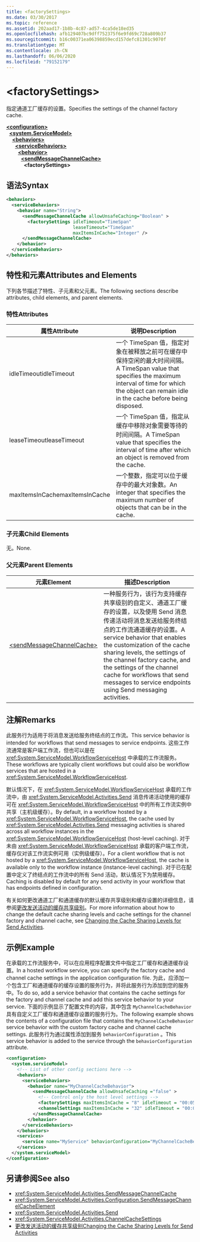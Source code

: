 ```yaml
---
title: <factorySettings>
ms.date: 03/30/2017
ms.topic: reference
ms.assetid: 202aad17-1b8b-4c87-ad57-4ca5de18ed35
ms.openlocfilehash: afb129407bc9dff752375f6e9fd69c728a809b37
ms.sourcegitcommit: b16c00371ea06398859ecd157defc81301c9070f
ms.translationtype: MT
ms.contentlocale: zh-CN
ms.lasthandoff: 06/06/2020
ms.locfileid: "79152179"
---
```

# \<factorySettings>
<span data-ttu-id="5f6b7-101">指定通道工厂缓存的设置。</span><span class="sxs-lookup"><span data-stu-id="5f6b7-101">Specifies the settings of the channel factory cache.</span></span>  
  
[**\<configuration>**](../configuration-element.md)\
&nbsp;&nbsp;[**\<system.ServiceModel>**](system-servicemodel-of-workflow.md)\
&nbsp;&nbsp;&nbsp;&nbsp;[**\<behaviors>**](behaviors-of-workflow.md)\
&nbsp;&nbsp;&nbsp;&nbsp;&nbsp;&nbsp;[**\<serviceBehaviors>**](servicebehaviors-of-workflow.md)\
&nbsp;&nbsp;&nbsp;&nbsp;&nbsp;&nbsp;&nbsp;&nbsp;[**\<behavior>**](behavior-of-servicebehaviors-of-workflow.md)\
&nbsp;&nbsp;&nbsp;&nbsp;&nbsp;&nbsp;&nbsp;&nbsp;&nbsp;&nbsp;[**\<sendMessageChannelCache>**](sendmessagechannelcache.md)\
&nbsp;&nbsp;&nbsp;&nbsp;&nbsp;&nbsp;&nbsp;&nbsp;&nbsp;&nbsp;&nbsp;&nbsp;**\<factorySettings>**  
  
## <a name="syntax"></a><span data-ttu-id="5f6b7-102">语法</span><span class="sxs-lookup"><span data-stu-id="5f6b7-102">Syntax</span></span>  
  
```xml  
<behaviors>
  <serviceBehaviors>
    <behavior name="String">
      <sendMessageChannelCache allowUnsafeCaching="Boolean" >
        <factorySettings idleTimeout="TimeSpan"
                         leaseTimeout="TimeSpan"
                         maxItemsInCache="Integer" />
      </sendMessageChannelCache>
    </behavior>
  </serviceBehaviors>
</behaviors>  
```  
  
## <a name="attributes-and-elements"></a><span data-ttu-id="5f6b7-103">特性和元素</span><span class="sxs-lookup"><span data-stu-id="5f6b7-103">Attributes and Elements</span></span>  
 <span data-ttu-id="5f6b7-104">下列各节描述了特性、子元素和父元素。</span><span class="sxs-lookup"><span data-stu-id="5f6b7-104">The following sections describe attributes, child elements, and parent elements.</span></span>  
  
### <a name="attributes"></a><span data-ttu-id="5f6b7-105">特性</span><span class="sxs-lookup"><span data-stu-id="5f6b7-105">Attributes</span></span>  
  
|<span data-ttu-id="5f6b7-106">属性</span><span class="sxs-lookup"><span data-stu-id="5f6b7-106">Attribute</span></span>|<span data-ttu-id="5f6b7-107">说明</span><span class="sxs-lookup"><span data-stu-id="5f6b7-107">Description</span></span>|  
|---------------|-----------------|  
|<span data-ttu-id="5f6b7-108">idleTimeout</span><span class="sxs-lookup"><span data-stu-id="5f6b7-108">idleTimeout</span></span>|<span data-ttu-id="5f6b7-109">一个 TimeSpan 值，指定对象在被释放之前可在缓存中保持空闲的最大时间间隔。</span><span class="sxs-lookup"><span data-stu-id="5f6b7-109">A TimeSpan value that specifies the maximum interval of time for which the object can remain idle in the cache before being disposed.</span></span>|  
|<span data-ttu-id="5f6b7-110">leaseTimeout</span><span class="sxs-lookup"><span data-stu-id="5f6b7-110">leaseTimeout</span></span>|<span data-ttu-id="5f6b7-111">一个 TimeSpan 值，指定从缓存中移除对象需要等待的时间间隔。</span><span class="sxs-lookup"><span data-stu-id="5f6b7-111">A TimeSpan value that specifies  the interval of time after which an object is removed from the cache.</span></span>|  
|<span data-ttu-id="5f6b7-112">maxItemsInCache</span><span class="sxs-lookup"><span data-stu-id="5f6b7-112">maxItemsInCache</span></span>|<span data-ttu-id="5f6b7-113">一个整数，指定可以位于缓存中的最大对象数。</span><span class="sxs-lookup"><span data-stu-id="5f6b7-113">An integer that specifies the maximum number of objects that can be in the cache.</span></span>|  
  
### <a name="child-elements"></a><span data-ttu-id="5f6b7-114">子元素</span><span class="sxs-lookup"><span data-stu-id="5f6b7-114">Child Elements</span></span>  
 <span data-ttu-id="5f6b7-115">无。</span><span class="sxs-lookup"><span data-stu-id="5f6b7-115">None.</span></span>  
  
### <a name="parent-elements"></a><span data-ttu-id="5f6b7-116">父元素</span><span class="sxs-lookup"><span data-stu-id="5f6b7-116">Parent Elements</span></span>  
  
|<span data-ttu-id="5f6b7-117">元素</span><span class="sxs-lookup"><span data-stu-id="5f6b7-117">Element</span></span>|<span data-ttu-id="5f6b7-118">描述</span><span class="sxs-lookup"><span data-stu-id="5f6b7-118">Description</span></span>|  
|-------------|-----------------|  
|[\<sendMessageChannelCache>](sendmessagechannelcache.md)|<span data-ttu-id="5f6b7-119">一种服务行为，该行为支持缓存共享级别的自定义、通道工厂缓存的设置，以及使用 Send 消息传递活动将消息发送给服务终结点的工作流通道缓存的设置。</span><span class="sxs-lookup"><span data-stu-id="5f6b7-119">A service behavior that enables the customization of the cache sharing levels, the settings of the channel factory cache, and the settings of the channel cache for workflows that send messages to service endpoints using Send messaging activities.</span></span>|  
  
## <a name="remarks"></a><span data-ttu-id="5f6b7-120">注解</span><span class="sxs-lookup"><span data-stu-id="5f6b7-120">Remarks</span></span>  
 <span data-ttu-id="5f6b7-121">此服务行为适用于将消息发送给服务终结点的工作流。</span><span class="sxs-lookup"><span data-stu-id="5f6b7-121">This service behavior is intended for workflows that send messages to service endpoints.</span></span> <span data-ttu-id="5f6b7-122">这些工作流通常是客户端工作流，但也可以是在 <xref:System.ServiceModel.WorkflowServiceHost> 中承载的工作流服务。</span><span class="sxs-lookup"><span data-stu-id="5f6b7-122">These workflows are typically client workflows but could also be workflow services that are hosted in a <xref:System.ServiceModel.WorkflowServiceHost>.</span></span>  
  
 <span data-ttu-id="5f6b7-123">默认情况下，在 <xref:System.ServiceModel.WorkflowServiceHost> 承载的工作流中，由 <xref:System.ServiceModel.Activities.Send> 消息传递活动使用的缓存可在 <xref:System.ServiceModel.WorkflowServiceHost> 中的所有工作流实例中共享（主机级缓存）。</span><span class="sxs-lookup"><span data-stu-id="5f6b7-123">By default, in a workflow hosted by a <xref:System.ServiceModel.WorkflowServiceHost>, the cache used by <xref:System.ServiceModel.Activities.Send> messaging activities is shared across all workflow instances in the <xref:System.ServiceModel.WorkflowServiceHost> (host-level caching).</span></span> <span data-ttu-id="5f6b7-124">对于未由 <xref:System.ServiceModel.WorkflowServiceHost> 承载的客户端工作流，缓存仅对该工作流实例可用（实例级缓存）。</span><span class="sxs-lookup"><span data-stu-id="5f6b7-124">For a client workflow that is not hosted by a <xref:System.ServiceModel.WorkflowServiceHost>, the cache is available only to the workflow instance (instance-level caching).</span></span> <span data-ttu-id="5f6b7-125">对于已在配置中定义了终结点的工作流中的所有 Send 活动，默认情况下为禁用缓存。</span><span class="sxs-lookup"><span data-stu-id="5f6b7-125">Caching is disabled by default for any send activity in your workflow that has endpoints defined in configuration.</span></span>  
  
 <span data-ttu-id="5f6b7-126">有关如何更改通道工厂和通道缓存的默认缓存共享级别和缓存设置的详细信息，请参阅[更改发送活动的缓存共享级别](../../../wcf/feature-details/changing-the-cache-sharing-levels-for-send-activities.md)。</span><span class="sxs-lookup"><span data-stu-id="5f6b7-126">For more information about how to change the default cache sharing levels and cache settings for the channel factory and channel cache, see [Changing the Cache Sharing Levels for Send Activities](../../../wcf/feature-details/changing-the-cache-sharing-levels-for-send-activities.md).</span></span>  
  
## <a name="example"></a><span data-ttu-id="5f6b7-127">示例</span><span class="sxs-lookup"><span data-stu-id="5f6b7-127">Example</span></span>  
 <span data-ttu-id="5f6b7-128">在承载的工作流服务中，可以在应用程序配置文件中指定工厂缓存和通道缓存设置。</span><span class="sxs-lookup"><span data-stu-id="5f6b7-128">In a hosted workflow service, you can specify the factory cache and channel cache settings in the application configuration file.</span></span> <span data-ttu-id="5f6b7-129">为此，应添加一个包含工厂和通道缓存的缓存设置的服务行为，并将此服务行为添加到您的服务中。</span><span class="sxs-lookup"><span data-stu-id="5f6b7-129">To do so, add a service behavior that contains the cache settings for the factory and channel cache and add this service behavior to your service.</span></span> <span data-ttu-id="5f6b7-130">下面的示例显示了配置文件的内容，其中包含 `MyChannelCacheBehavior` 具有自定义工厂缓存和通道缓存设置的服务行为。</span><span class="sxs-lookup"><span data-stu-id="5f6b7-130">The following example shows the contents of a configuration file that contains the `MyChannelCacheBehavior` service behavior with the custom factory cache and channel cache settings.</span></span> <span data-ttu-id="5f6b7-131">此服务行为通过属性添加到服务 `behaviorConfiguration` 。</span><span class="sxs-lookup"><span data-stu-id="5f6b7-131">This service behavior is added to the service through the `behaviorConfiguration` attribute.</span></span>  
  
```xml  
<configuration>
  <system.serviceModel>  
    <!-- List of other config sections here -->
    <behaviors>  
      <serviceBehaviors>  
        <behavior name="MyChannelCacheBehavior">  
          <sendMessageChannelCache allowUnsafeCaching ="false" >  
            <!-- Control only the host level settings -->
            <factorySettings maxItemsInCache = "8" idleTimeout = "00:05:00" leaseTimeout="10:00:00" />  
            <channelSettings maxItemsInCache = "32" idleTimeout = "00:05:00" leaseTimeout="00:06:00" />  
          </sendMessageChannelCache>  
        </behavior>  
      </serviceBehaviors>  
    </behaviors>  
    <services>  
      <service name="MyService" behaviorConfiguration="MyChannelCacheBehavior" />  
    </services>  
  </system.serviceModel>  
</configuration>  
```  
  
## <a name="see-also"></a><span data-ttu-id="5f6b7-132">另请参阅</span><span class="sxs-lookup"><span data-stu-id="5f6b7-132">See also</span></span>

- <xref:System.ServiceModel.Activities.SendMessageChannelCache>
- <xref:System.ServiceModel.Activities.Configuration.SendMessageChannelCacheElement>
- <xref:System.ServiceModel.Activities.Send>
- <xref:System.ServiceModel.Activities.ChannelCacheSettings>
- [<span data-ttu-id="5f6b7-133">更改发送活动的缓存共享级别</span><span class="sxs-lookup"><span data-stu-id="5f6b7-133">Changing the Cache Sharing Levels for Send Activities</span></span>](../../../wcf/feature-details/changing-the-cache-sharing-levels-for-send-activities.md)
